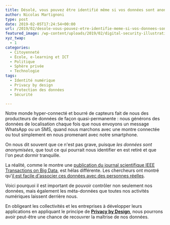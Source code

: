 ```yaml
---
title: Désolé, vous pouvez être identifié même si vos données sont anonymisées
author: Nicolas Martignoni
type: post
date: 2019-02-05T17:24:54+00:00
url: /2019/02/desole-vous-pouvez-etre-identifie-meme-si-vos-donnees-sont-anonymisees/
featured_image: /wp-content/uploads/2019/02/digital-security-illustration.jpg
xyz_twap:
  - 1
categories:
  - Citoyenneté
  - École, e-learning et ICT
  - Politique
  - Sphère privée
  - Technologie
tags:
  - Identité numérique
  - Privacy by design
  - Protection des données
  - Sécurité

---
```

Notre monde hyper-connecté et bourré de capteurs fait de nous des producteurs de données de façon quasi-permanente : nous générons des données de localisation chaque fois que nous envoyons un message WhatsApp ou un SMS, quand nous marchons avec une montre connectée ou tout simplement en nous promenant avec notre smartphone.

On nous dit souvent que ce n'est pas grave, puisque _les données sont anonymisées_, que tout ce qui pourrait nous identifier en est retiré et que l'on peut dormir tranquille.

La réalité, comme le montre une <a href="https://ieeexplore.ieee.org/document/8470173" target="_blank" rel="noopener">publication du journal scientifique IEEE Transactions on Big Data</a>, est hélas différente. Les chercheurs ont montré qu'<a href="http://news.mit.edu/2018/privacy-risks-mobility-data-1207" target="_blank" rel="noopener">il est facile d'associer ces données avec des personnes réelles</a>.

Voici pourquoi il est important de pouvoir contrôler non seulement nos données, mais également les méta-données que toutes nos activités numériques laissent derrière nous.

En obligeant les collectivités et les entreprises à développer leurs applications en appliquant le principe de <a href="https://termly.io/resources/articles/privacy-by-design-best-practices/" target="_blank" rel="noopener"><strong>Privacy by Design</strong></a>, nous pourrons avoir peut-être une chance de recouvrer la maîtrise de nos données.